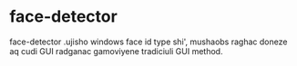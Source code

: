 # face-detector
face-detector .ujisho windows face id type shi',  mushaobs raghac doneze aq cudi GUI radganac gamoviyene tradiciuli GUI method.








